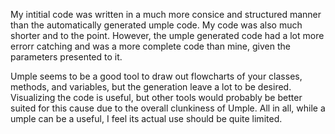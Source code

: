 My intitial code was written in a much  more consice and structured manner than the automatically generated umple code.
My code was also much shorter and to the point.
However, the umple generated code had a lot more errorr catching and was a more complete code than mine, given the parameters presented to it.

Umple seems to be a good tool to draw out flowcharts of your classes, methods, and variables, but the generation leave a lot to be desired.
Visualizing the code is useful, but other tools would probably be better suited for this cause due to the overall clunkiness of Umple.
All in all, while a umple can be a useful, I feel its actual use should be quite limited.
